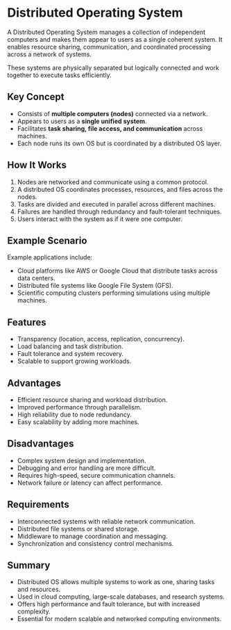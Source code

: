 # Distributed Operating System

A Distributed Operating System manages a collection of independent computers and makes them appear to users as a single coherent system. It enables resource sharing, communication, and coordinated processing across a network of systems.

These systems are physically separated but logically connected and work together to execute tasks efficiently.

## Key Concept

- Consists of **multiple computers (nodes)** connected via a network.
- Appears to users as a **single unified system**.
- Facilitates **task sharing, file access, and communication** across machines.
- Each node runs its own OS but is coordinated by a distributed OS layer.

## How It Works

1. Nodes are networked and communicate using a common protocol.
2. A distributed OS coordinates processes, resources, and files across the nodes.
3. Tasks are divided and executed in parallel across different machines.
4. Failures are handled through redundancy and fault-tolerant techniques.
5. Users interact with the system as if it were one computer.

## Example Scenario

Example applications include:
- Cloud platforms like AWS or Google Cloud that distribute tasks across data centers.
- Distributed file systems like Google File System (GFS).
- Scientific computing clusters performing simulations using multiple machines.

## Features

- Transparency (location, access, replication, concurrency).
- Load balancing and task distribution.
- Fault tolerance and system recovery.
- Scalable to support growing workloads.

## Advantages

- Efficient resource sharing and workload distribution.
- Improved performance through parallelism.
- High reliability due to node redundancy.
- Easy scalability by adding more machines.

## Disadvantages

- Complex system design and implementation.
- Debugging and error handling are more difficult.
- Requires high-speed, secure communication channels.
- Network failure or latency can affect performance.

## Requirements

- Interconnected systems with reliable network communication.
- Distributed file systems or shared storage.
- Middleware to manage coordination and messaging.
- Synchronization and consistency control mechanisms.

## Summary

- Distributed OS allows multiple systems to work as one, sharing tasks and resources.
- Used in cloud computing, large-scale databases, and research systems.
- Offers high performance and fault tolerance, but with increased complexity.
- Essential for modern scalable and networked computing environments.
